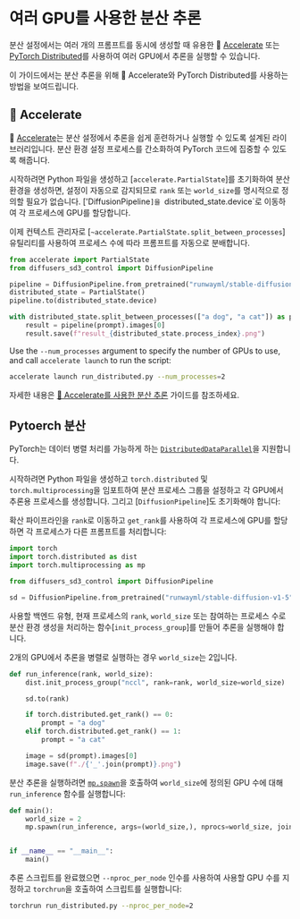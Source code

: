 # 여러 GPU를 사용한 분산 추론

분산 설정에서는 여러 개의 프롬프트를 동시에 생성할 때 유용한 🤗 [Accelerate](https://huggingface.co/docs/accelerate/index) 또는 [PyTorch Distributed](https://pytorch.org/tutorials/beginner/dist_overview.html)를 사용하여 여러 GPU에서 추론을 실행할 수 있습니다.

이 가이드에서는 분산 추론을 위해 🤗 Accelerate와 PyTorch Distributed를 사용하는 방법을 보여드립니다.

## 🤗 Accelerate

🤗 [Accelerate](https://huggingface.co/docs/accelerate/index)는 분산 설정에서 추론을 쉽게 훈련하거나 실행할 수 있도록 설계된 라이브러리입니다. 분산 환경 설정 프로세스를 간소화하여 PyTorch 코드에 집중할 수 있도록 해줍니다.

시작하려면 Python 파일을 생성하고 [`accelerate.PartialState`]를 초기화하여 분산 환경을 생성하면, 설정이 자동으로 감지되므로 `rank` 또는 `world_size`를 명시적으로 정의할 필요가 없습니다. ['DiffusionPipeline`]을 `distributed_state.device`로 이동하여 각 프로세스에 GPU를 할당합니다.

이제 컨텍스트 관리자로 [`~accelerate.PartialState.split_between_processes`] 유틸리티를 사용하여 프로세스 수에 따라 프롬프트를 자동으로 분배합니다.

```py
from accelerate import PartialState
from diffusers_sd3_control import DiffusionPipeline

pipeline = DiffusionPipeline.from_pretrained("runwayml/stable-diffusion-v1-5", torch_dtype=torch.float16)
distributed_state = PartialState()
pipeline.to(distributed_state.device)

with distributed_state.split_between_processes(["a dog", "a cat"]) as prompt:
    result = pipeline(prompt).images[0]
    result.save(f"result_{distributed_state.process_index}.png")
```

Use the `--num_processes` argument to specify the number of GPUs to use, and call `accelerate launch` to run the script:

```bash
accelerate launch run_distributed.py --num_processes=2
```

<Tip>자세한 내용은 [🤗 Accelerate를 사용한 분산 추론](https://huggingface.co/docs/accelerate/en/usage_guides/distributed_inference#distributed-inference-with-accelerate) 가이드를 참조하세요.

</Tip>

## Pytoerch 분산

PyTorch는 데이터 병렬 처리를 가능하게 하는 [`DistributedDataParallel`](https://pytorch.org/docs/stable/generated/torch.nn.parallel.DistributedDataParallel.html)을 지원합니다.

시작하려면 Python 파일을 생성하고 `torch.distributed` 및 `torch.multiprocessing`을 임포트하여 분산 프로세스 그룹을 설정하고 각 GPU에서 추론용 프로세스를 생성합니다. 그리고 [`DiffusionPipeline`]도 초기화해야 합니다:

확산 파이프라인을 `rank`로 이동하고 `get_rank`를 사용하여 각 프로세스에 GPU를 할당하면 각 프로세스가 다른 프롬프트를 처리합니다:

```py
import torch
import torch.distributed as dist
import torch.multiprocessing as mp

from diffusers_sd3_control import DiffusionPipeline

sd = DiffusionPipeline.from_pretrained("runwayml/stable-diffusion-v1-5", torch_dtype=torch.float16)
```

사용할 백엔드 유형, 현재 프로세스의 `rank`, `world_size` 또는 참여하는 프로세스 수로 분산 환경 생성을 처리하는 함수[`init_process_group`]를 만들어 추론을 실행해야 합니다.

2개의 GPU에서 추론을 병렬로 실행하는 경우 `world_size`는 2입니다.

```py
def run_inference(rank, world_size):
    dist.init_process_group("nccl", rank=rank, world_size=world_size)

    sd.to(rank)

    if torch.distributed.get_rank() == 0:
        prompt = "a dog"
    elif torch.distributed.get_rank() == 1:
        prompt = "a cat"

    image = sd(prompt).images[0]
    image.save(f"./{'_'.join(prompt)}.png")
```

분산 추론을 실행하려면 [`mp.spawn`](https://pytorch.org/docs/stable/multiprocessing.html#torch.multiprocessing.spawn)을 호출하여 `world_size`에 정의된 GPU 수에 대해 `run_inference` 함수를 실행합니다:

```py
def main():
    world_size = 2
    mp.spawn(run_inference, args=(world_size,), nprocs=world_size, join=True)


if __name__ == "__main__":
    main()
```

추론 스크립트를 완료했으면 `--nproc_per_node` 인수를 사용하여 사용할 GPU 수를 지정하고 `torchrun`을 호출하여 스크립트를 실행합니다:

```bash
torchrun run_distributed.py --nproc_per_node=2
```